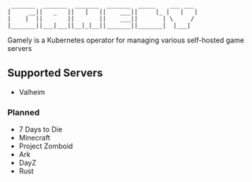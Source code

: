 ``` 
 _______  _______  _______  _______  _____    ___ ___ 
|     __||   _   ||   |   ||    ___||     |_ |   |   |
|    |  ||       ||       ||    ___||       | \     / 
|_______||___|___||__|_|__||_______||_______|  |___|                                       
```

Gamely is a Kubernetes operator for managing various self-hosted game servers 

## Supported Servers 

- Valheim

### Planned

- 7 Days to Die
- Minecraft
- Project Zomboid
- Ark 
- DayZ
- Rust